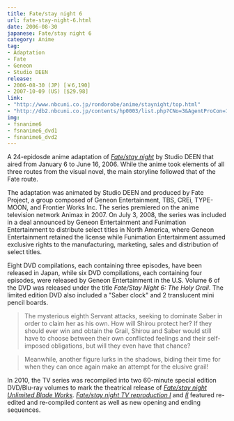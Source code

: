 ```yaml
---
title: Fate/stay night 6
url: fate-stay-night-6.html
date: 2006-08-30
japanese: Fate/stay night 6
category: Anime
tag:
- Adaptation
- Fate
- Geneon
- Studio DEEN
release:
- 2006-08-30 (JP) [￥6,190]
- 2007-10-09 (US) [$29.98]
link:
- "http://www.nbcuni.co.jp/rondorobe/anime/staynight/top.html"
- "http://db2.nbcuni.co.jp/contents/hp0003/list.php?CNo=3&AgentProCon=10425"
img:
- fsnanime6
- fsnanime6_dvd1
- fsnanime6_dvd2
---
```


A 24-epidosde anime adaptation of [*Fate/stay night*](fate-stay-night.html) by Studio DEEN that aired from January 6 to June 16, 2006. While the anime took elements of all three routes from the visual novel, the main storyline followed that of the Fate route.

The adaptation was animated by Studio DEEN and produced by Fate Project, a group composed of Geneon Entertainment, TBS, CREi, TYPE-MOON, and Frontier Works Inc. The series premiered on the anime television network Animax in 2007. On July 3, 2008, the series was included in a deal announced by Geneon Entertainment and Funimation Entertainment to distribute select titles in North America, where Geneon Entertainment retained the license while Funimation Entertainment assumed exclusive rights to the manufacturing, marketing, sales and distribution of select titles.

Eight DVD compilations, each containing three episodes, have been released in Japan, while six DVD compilations, each containing four episodes, were released by Geneon Entertainment in the U.S. Volume 6 of the DVD was released under the title *Fate/Stay Night 6: The Holy Grail*. The limited edition DVD also included a "Saber clock" and 2 translucent mini pencil boards.

> The mysterious eighth Servant attacks, seeking to dominate Saber in order to claim her as his own. How will Shirou protect her? If they should ever win and obtain the Grail, Shirou and Saber would still have to choose between their own conflicted feelings and their self-imposed obligations, but will they even have that chance?

> Meanwhile, another figure lurks in the shadows, biding their time for when they can once again make an attempt for the elusive grail!

In 2010, the TV series was recompiled into two 60-minute special edition DVD/Blu-ray volumes to mark the theatrical release of [*Fate/stay night Unlimited Blade Works*](fate-stay-night-unlimited-blade-works-film.html). [*Fate/stay night TV reproduction I*](fate-stay-night-tv-reproduction-i.html) and [*II*](fate-stay-night-tv-reproduction-ii.html) featured re-edited and re-compiled content as well as new opening and ending sequences.